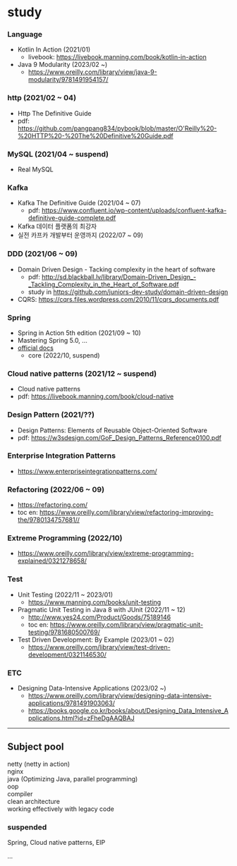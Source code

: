 # study

### Language

- Kotlin In Action (2021/01)
  - livebook: https://livebook.manning.com/book/kotlin-in-action
- Java 9 Modularity (2023/02 ~)
  - https://www.oreilly.com/library/view/java-9-modularity/9781491954157/

### http (2021/02 ~ 04)

- Http The Definitive Guide
- pdf: https://github.com/pangpang834/pybook/blob/master/O'Reilly%20-%20HTTP%20-%20The%20Definitive%20Guide.pdf

### MySQL (2021/04 ~ suspend)

- Real MySQL

### Kafka

- Kafka The Definitive Guide (2021/04 ~ 07)
  - pdf: https://www.confluent.io/wp-content/uploads/confluent-kafka-definitive-guide-complete.pdf
- Kafka 데이터 플랫폼의 최강자
- 실전 카프카 개발부터 운영까지 (2022/07 ~ 09)

### DDD (2021/06 ~ 09)

- Domain Driven Design - Tacking complexity in the heart of software
  - pdf: http://sd.blackball.lv/library/Domain-Driven_Design_-_Tackling_Complexity_in_the_Heart_of_Software.pdf
  - study in https://github.com/juniors-dev-study/domain-driven-design
- CQRS: https://cqrs.files.wordpress.com/2010/11/cqrs_documents.pdf

### Spring

- Spring in Action 5th edition (2021/09 ~ 10)
- Mastering Spring 5.0, ...
- [official docs](https://docs.spring.io/spring-framework/docs/current/reference/html/)
    - core (2022/10, suspend)

### Cloud native patterns (2021/12 ~ suspend)

- Cloud native patterns
- pdf: https://livebook.manning.com/book/cloud-native

### Design Pattern (2021/??)

- Design Patterns: Elements of Reusable Object-Oriented Software
- pdf: https://w3sdesign.com/GoF_Design_Patterns_Reference0100.pdf

### Enterprise Integration Patterns

- https://www.enterpriseintegrationpatterns.com/

### Refactoring (2022/06 ~ 09)

- https://refactoring.com/
- toc en: https://www.oreilly.com/library/view/refactoring-improving-the/9780134757681//

### Extreme Programming (2022/10)

- https://www.oreilly.com/library/view/extreme-programming-explained/0321278658/

### Test

- Unit Testing (2022/11 ~ 2023/01)
    - https://www.manning.com/books/unit-testing
- Pragmatic Unit Testing in Java 8 with JUnit (2022/11 ~ 12)
    - http://www.yes24.com/Product/Goods/75189146
    - toc en: https://www.oreilly.com/library/view/pragmatic-unit-testing/9781680500769/
- Test Driven Development: By Example (2023/01 ~ 02)
    - https://www.oreilly.com/library/view/test-driven-development/0321146530/

### ETC

- Designing Data-Intensive Applications (2023/02 ~)
  - https://www.oreilly.com/library/view/designing-data-intensive-applications/9781491903063/
  - https://books.google.co.kr/books/about/Designing_Data_Intensive_Applications.html?id=zFheDgAAQBAJ

---

## Subject pool

netty (netty in action)  
nginx  
java (Optimizing Java, parallel programming)  
oop  
compiler  
clean architecture  
working effectively with legacy code  

### suspended

Spring, Cloud native patterns, EIP

...
